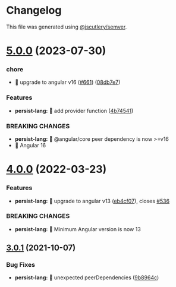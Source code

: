 # Changelog

This file was generated using [@jscutlery/semver](https://github.com/jscutlery/semver).

# [5.0.0](https://github.com/ngneat/transloco/compare/transloco-persist-lang-4.0.0...transloco-persist-lang-5.0.0) (2023-07-30)

### chore

- 🤖 upgrade to angular v16 ([#661](https://github.com/ngneat/transloco/issues/661)) ([08db7e7](https://github.com/ngneat/transloco/commit/08db7e7d1f64846fa0b07123dee8ff5bff20b4f0))

### Features

- **persist-lang:** 🎸 add provider function ([4b74541](https://github.com/ngneat/transloco/commit/4b74541508ee2cdcc73446450f711b541eeb8cb3))

### BREAKING CHANGES

- **persist-lang:** 🧨 @angular/core peer dependency is now >=v16
- 🧨 Angular 16

# [4.0.0](https://github.com/ngneat/transloco/compare/transloco-persist-lang-3.0.1...transloco-persist-lang-4.0.0) (2022-03-23)

### Features

- **persist-lang:** 🎸 upgrade to angular v13 ([eb4cf07](https://github.com/ngneat/transloco/commit/eb4cf078f25ce2e8608b31e5011aaec48fd3daf4)), closes [#536](https://github.com/ngneat/transloco/issues/536)

### BREAKING CHANGES

- **persist-lang:** 🧨 Minimum Angular version is now 13

## [3.0.1](https://github.com/ngneat/transloco/compare/transloco-persist-lang-3.0.0...transloco-persist-lang-3.0.1) (2021-10-07)

### Bug Fixes

- **persist-lang:** 🐛 unexpected peerDependencies ([9b8964c](https://github.com/ngneat/transloco/commit/9b8964c2caf7e8bd0b1bc2b8ac1105c51da71ec9))
